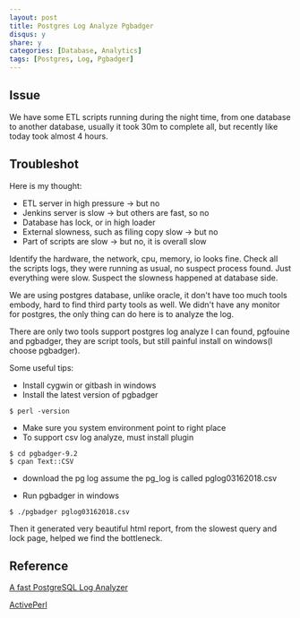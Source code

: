 ```yaml
---
layout: post
title: Postgres Log Analyze Pgbadger
disqus: y
share: y
categories: [Database, Analytics]
tags: [Postgres, Log, Pgbadger]
---
```


Issue
-----
We have some ETL scripts running during the night time, from one database to another database, usually it took 30m to complete all, but recently like today took almost 4 hours. 

Troubleshot
-----------

Here is my thought:
* ETL server in high pressure -> but no
* Jenkins server is slow -> but others are fast, so no
* Database has lock, or in high loader
* External slowness, such as filing copy slow -> but no
* Part of scripts are slow -> but no, it is overall slow

Identify the hardware, the network, cpu, memory, io looks fine. Check all the scripts logs, they were running as usual, no suspect process found. Just everything were slow. Suspect the slowness happened at database side.

We are using postgres database, unlike oracle, it don't have too much tools embody, hard to find third party tools as well. We didn't have any monitor for postgres, the only thing can do here is to analyze the log.

There are only two tools support postgres log analyze I can found, pgfouine and pgbadger, they are script tools, but still painful install on windows(I choose pgbadger).

Some useful tips:
* Install cygwin or gitbash in windows
* Install the latest version of pgbadger
~~~
$ perl -version
~~~

* Make sure you system environment point to right place
* To support csv log analyze, must install plugin
~~~
$ cd pgbadger-9.2
$ cpan Text::CSV
~~~

* download the pg log
assume the pg_log is called pglog03162018.csv

* Run pgbadger in windows
~~~
$ ./pgbadger pglog03162018.csv
~~~

Then it generated very beautiful html report, from the slowest query and lock page, helped we find the bottleneck.

Reference
---------
[A fast PostgreSQL Log Analyzer](https://github.com/dalibo/pgbadger)

[ActivePerl](https://www.activestate.com/activeperl)
